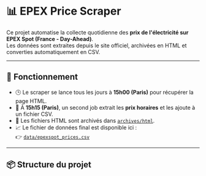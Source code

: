 # 📊 EPEX Price Scraper

Ce projet automatise la collecte quotidienne des **prix de l'électricité sur EPEX Spot (France - Day-Ahead)**.  
Les données sont extraites depuis le site officiel, archivées en HTML et converties automatiquement en CSV.

---

## 🔄 Fonctionnement

- 🕒 Le scraper se lance tous les jours à **15h00 (Paris)** pour récupérer la page HTML.
- 🧹 À **15h15 (Paris)**, un second job extrait les **prix horaires** et les ajoute à un fichier CSV.
- 📁 Les fichiers HTML sont archivés dans [`archives/html`](archives/html).
- 📈 Le fichier de données final est disponible ici :  
  👉 [`data/epexspot_prices.csv`](data/epexspot_prices.csv)

---

## 📦 Structure du projet

